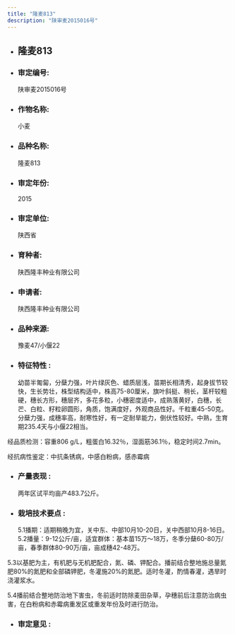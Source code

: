 ```yaml
---
title: "隆麦813"
description: "陕审麦2015016号"
---
```

* ## 隆麦813
* ###  审定编号:  
   陕审麦2015016号

*  ### 作物名称:  
   小麦

*   ###  品种名称: 
    隆麦813

*   ### 审定年份: 
    2015

*   ### 审定单位:  
    陕西省

*   ### 育种者:  
    陕西隆丰种业有限公司

*   ### 申请者:  
    陕西隆丰种业有限公司

*   ### 品种来源:  
    豫麦47/小偃22

*   ### 特征特性 : 
    幼苗半匍匐，分蘖力强，叶片绿灰色、蜡质层浅，苗期长相清秀，起身拔节较快，生长势壮，株型结构适中，株高75-80厘米，旗叶斜挺、稍长，茎杆较粗硬，穗长方形，穗层齐，多花多粒，小穗密度适中，成熟落黄好，白穗，长芒、白粒、籽粒卵圆形，角质，饱满度好，外观商品性好。千粒重45-50克。分蘖力强，成穗率高，耐寒性好，有一定耐旱能力，倒伏性较好。中熟，生育期235.4天与小偃22相当。
经品质检测：容重806 g/L，粗蛋白16.32％，湿面筋36.1％，稳定时间2.7min。
经抗病性鉴定：中抗条锈病，中感白粉病，感赤霉病


*   ### 产量表现 : 
    两年区试平均亩产483.7公斤。

*   ### 栽培技术要点 : 
    5.1播期：适期稍晚为宜，关中东、中部10月10-20日，关中西部10月8-16日。5.2播量：9-12公斤/亩，适宜群体：基本苗15万～18万，冬季分蘖60-80万/亩，春季群体80-90万/亩，亩成穗42-48万。
5.3以基肥为主，有机肥与无机肥配合，氮、磷、钾配合。播前结合整地施总量氮肥80%的氮肥和全部磷钾肥，冬灌施20%的氮肥。适时冬灌，酌情春灌，遇旱时浇灌浆水。
5.4播前结合整地防治地下害虫，冬前适时防除麦田杂草，孕穗前后注意防治病虫害，在白粉病和赤霉病重发区或重发年份及时进行防治。


*   ### 审定意见 : 
    
